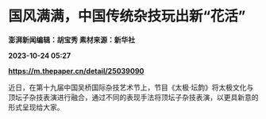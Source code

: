 # 国风满满，中国传统杂技玩出新“花活”
**澎湃新闻编辑：胡宝秀 素材来源：新华社**

**2023-10-24 05:27**

**https://m.thepaper.cn/detail/25039090**

近日，在第十九届中国吴桥国际杂技艺术节上，节目《太极·坛韵》将太极文化与顶坛子杂技表演进行融合，通过不同的表现手法将顶坛子杂技表演，以更具新意的形式呈现给大家。